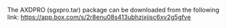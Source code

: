 The AXDPRO (sgxpro.tar) package can be downloaded from the following link:
https://app.box.com/s/2r8enu08s413ubhzjxjisc6xv2g5gfve

